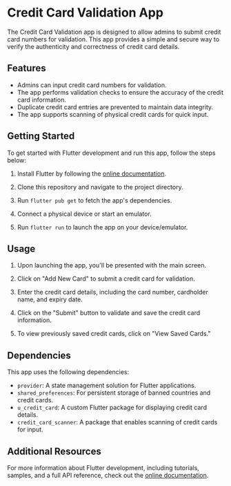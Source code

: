 # Credit Card Validation App

The Credit Card Validation app is designed to allow admins to submit credit card numbers for validation. This app provides a simple and secure way to verify the authenticity and correctness of credit card details.

## Features

- Admins can input credit card numbers for validation.
- The app performs validation checks to ensure the accuracy of the credit card information.
- Duplicate credit card entries are prevented to maintain data integrity.
- The app supports scanning of physical credit cards for quick input.

## Getting Started

To get started with Flutter development and run this app, follow the steps below:

1. Install Flutter by following the [online documentation](https://docs.flutter.dev/get-started/install).

2. Clone this repository and navigate to the project directory.

3. Run `flutter pub get` to fetch the app's dependencies.

4. Connect a physical device or start an emulator.

5. Run `flutter run` to launch the app on your device/emulator.

## Usage

1. Upon launching the app, you'll be presented with the main screen.

2. Click on "Add New Card" to submit a credit card for validation.

3. Enter the credit card details, including the card number, cardholder name, and expiry date.

4. Click on the "Submit" button to validate and save the credit card information.

5. To view previously saved credit cards, click on "View Saved Cards."

## Dependencies

This app uses the following dependencies:

- `provider`: A state management solution for Flutter applications.
- `shared_preferences`: For persistent storage of banned countries and credit cards.
- `u_credit_card`: A custom Flutter package for displaying credit card details.
- `credit_card_scanner`: A package that enables scanning of credit cards for input.

## Additional Resources

For more information about Flutter development, including tutorials, samples, and a full API reference, check out the [online documentation](https://docs.flutter.dev/).




